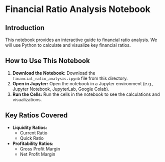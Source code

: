 # Financial Ratio Analysis Notebook

## Introduction

This notebook provides an interactive guide to financial ratio analysis. We will use Python to calculate and visualize key financial ratios.

## How to Use This Notebook

1.  **Download the Notebook:** Download the `financial_ratio_analysis.ipynb` file from this directory.
2.  **Open in Jupyter:** Open the notebook in a Jupyter environment (e.g., Jupyter Notebook, JupyterLab, Google Colab).
3.  **Run the Cells:** Run the cells in the notebook to see the calculations and visualizations.

## Key Ratios Covered

-   **Liquidity Ratios:**
    -   Current Ratio
    -   Quick Ratio
-   **Profitability Ratios:**
    -   Gross Profit Margin
    -   Net Profit Margin
